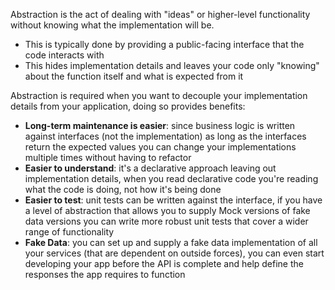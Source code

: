 Abstraction is the act of dealing with "ideas" or higher-level functionality without knowing what the implementation will be.

- This is typically done by providing a public-facing interface that the code interacts with
- This hides implementation details and leaves your code only "knowing" about the function itself and what is expected from it

Abstraction is required when you want to decouple your implementation details from your application, doing so provides benefits:

- **Long-term maintenance is easier**: since business logic is written against interfaces (not the implementation) as long as the interfaces return the expected values you can change your implementations multiple times without having to refactor
- **Easier to understand**: it's a declarative approach leaving out implementation details, when you read declarative code you're reading what the code is doing, not how it's being done
- **Easier to test**: unit tests can be written against the interface, if you have a level of abstraction that allows you to supply Mock versions of fake data versions you can write more robust unit tests that cover a wider range of functionality
- **Fake Data**: you can set up and supply a fake data implementation of all your services (that are dependent on outside forces), you can even start developing your app before the API is complete and help define the responses the app requires to function
